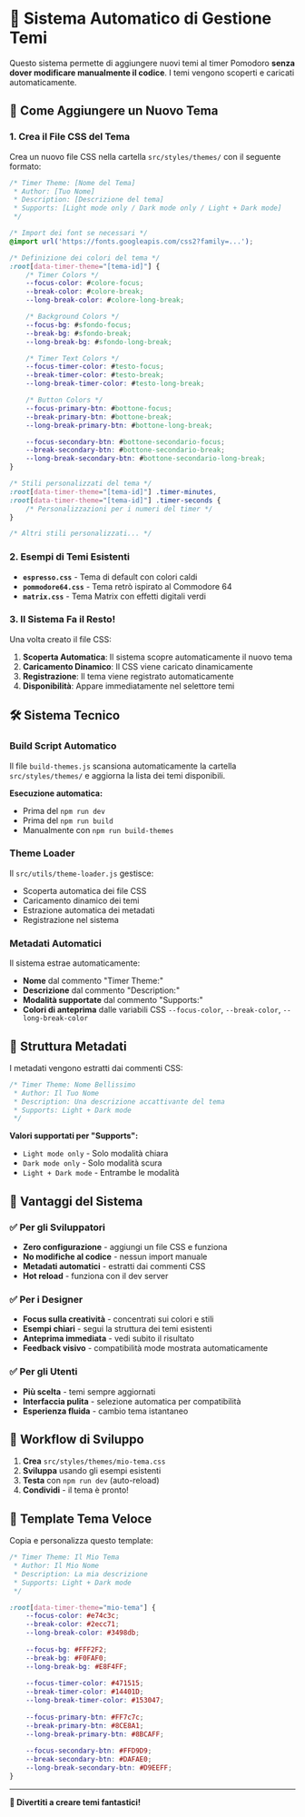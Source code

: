 # 🎨 Sistema Automatico di Gestione Temi

Questo sistema permette di aggiungere nuovi temi al timer Pomodoro **senza dover modificare manualmente il codice**. I temi vengono scoperti e caricati automaticamente.

## 🚀 Come Aggiungere un Nuovo Tema

### 1. Crea il File CSS del Tema

Crea un nuovo file CSS nella cartella `src/styles/themes/` con il seguente formato:

```css
/* Timer Theme: [Nome del Tema]
 * Author: [Tuo Nome]
 * Description: [Descrizione del tema]
 * Supports: [Light mode only / Dark mode only / Light + Dark mode]
 */

/* Import dei font se necessari */
@import url('https://fonts.googleapis.com/css2?family=...');

/* Definizione dei colori del tema */
:root[data-timer-theme="[tema-id]"] {
    /* Timer Colors */
    --focus-color: #colore-focus;
    --break-color: #colore-break;
    --long-break-color: #colore-long-break;

    /* Background Colors */
    --focus-bg: #sfondo-focus;
    --break-bg: #sfondo-break;
    --long-break-bg: #sfondo-long-break;

    /* Timer Text Colors */
    --focus-timer-color: #testo-focus;
    --break-timer-color: #testo-break;
    --long-break-timer-color: #testo-long-break;

    /* Button Colors */
    --focus-primary-btn: #bottone-focus;
    --break-primary-btn: #bottone-break;
    --long-break-primary-btn: #bottone-long-break;

    --focus-secondary-btn: #bottone-secondario-focus;
    --break-secondary-btn: #bottone-secondario-break;
    --long-break-secondary-btn: #bottone-secondario-long-break;
}

/* Stili personalizzati del tema */
:root[data-timer-theme="[tema-id]"] .timer-minutes,
:root[data-timer-theme="[tema-id]"] .timer-seconds {
    /* Personalizzazioni per i numeri del timer */
}

/* Altri stili personalizzati... */
```

### 2. Esempi di Temi Esistenti

- **`espresso.css`** - Tema di default con colori caldi
- **`pommodore64.css`** - Tema retrò ispirato al Commodore 64
- **`matrix.css`** - Tema Matrix con effetti digitali verdi

### 3. Il Sistema Fa il Resto!

Una volta creato il file CSS:

1. **Scoperta Automatica**: Il sistema scopre automaticamente il nuovo tema
2. **Caricamento Dinamico**: Il CSS viene caricato dinamicamente
3. **Registrazione**: Il tema viene registrato automaticamente
4. **Disponibilità**: Appare immediatamente nel selettore temi

## 🛠️ Sistema Tecnico

### Build Script Automatico

Il file `build-themes.js` scansiona automaticamente la cartella `src/styles/themes/` e aggiorna la lista dei temi disponibili.

**Esecuzione automatica:**
- Prima del `npm run dev`
- Prima del `npm run build`
- Manualmente con `npm run build-themes`

### Theme Loader

Il `src/utils/theme-loader.js` gestisce:
- Scoperta automatica dei file CSS
- Caricamento dinamico dei temi
- Estrazione automatica dei metadati
- Registrazione nel sistema

### Metadati Automatici

Il sistema estrae automaticamente:
- **Nome** dal commento "Timer Theme:"
- **Descrizione** dal commento "Description:"
- **Modalità supportate** dal commento "Supports:"
- **Colori di anteprima** dalle variabili CSS `--focus-color`, `--break-color`, `--long-break-color`

## 📝 Struttura Metadati

I metadati vengono estratti dai commenti CSS:

```css
/* Timer Theme: Nome Bellissimo
 * Author: Il Tuo Nome
 * Description: Una descrizione accattivante del tema
 * Supports: Light + Dark mode
 */
```

**Valori supportati per "Supports":**
- `Light mode only` - Solo modalità chiara
- `Dark mode only` - Solo modalità scura  
- `Light + Dark mode` - Entrambe le modalità

## 🎯 Vantaggi del Sistema

### ✅ Per gli Sviluppatori
- **Zero configurazione** - aggiungi un file CSS e funziona
- **No modifiche al codice** - nessun import manuale
- **Metadati automatici** - estratti dai commenti CSS
- **Hot reload** - funziona con il dev server

### ✅ Per i Designer
- **Focus sulla creatività** - concentrati sui colori e stili
- **Esempi chiari** - segui la struttura dei temi esistenti
- **Anteprima immediata** - vedi subito il risultato
- **Feedback visivo** - compatibilità mode mostrata automaticamente

### ✅ Per gli Utenti
- **Più scelta** - temi sempre aggiornati
- **Interfaccia pulita** - selezione automatica per compatibilità
- **Esperienza fluida** - cambio tema istantaneo

## 🔄 Workflow di Sviluppo

1. **Crea** `src/styles/themes/mio-tema.css`
2. **Sviluppa** usando gli esempi esistenti
3. **Testa** con `npm run dev` (auto-reload)
4. **Condividi** - il tema è pronto!

## 🎨 Template Tema Veloce

Copia e personalizza questo template:

```css
/* Timer Theme: Il Mio Tema
 * Author: Il Mio Nome  
 * Description: La mia descrizione
 * Supports: Light + Dark mode
 */

:root[data-timer-theme="mio-tema"] {
    --focus-color: #e74c3c;
    --break-color: #2ecc71;
    --long-break-color: #3498db;
    
    --focus-bg: #FFF2F2;
    --break-bg: #F0FAF0;
    --long-break-bg: #E8F4FF;
    
    --focus-timer-color: #471515;
    --break-timer-color: #14401D;
    --long-break-timer-color: #153047;
    
    --focus-primary-btn: #FF7c7c;
    --break-primary-btn: #8CE8A1;
    --long-break-primary-btn: #8BCAFF;
    
    --focus-secondary-btn: #FFD9D9;
    --break-secondary-btn: #DAFAE0;
    --long-break-secondary-btn: #D9EEFF;
}
```

---

**🎉 Divertiti a creare temi fantastici!**
